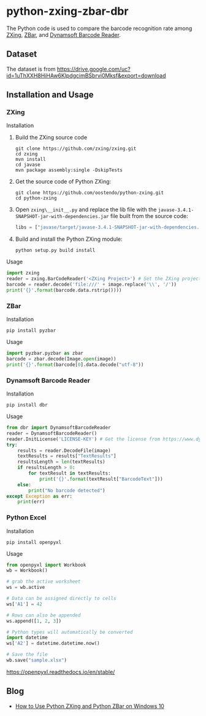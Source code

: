 # python-zxing-zbar-dbr
The Python code is used to compare the barcode recognition rate among [ZXing](https://github.com/oostendo/python-zxing), [ZBar](https://github.com/NaturalHistoryMuseum/pyzbar/), and [Dynamsoft Barcode Reader](https://github.com/dynamsoft-dbr/python-barcode).

## Dataset
The dataset is from https://drive.google.com/uc?id=1uThXXH8HiHAw6KlpdgcimBSbrvi0Mksf&export=download

## Installation and Usage

### ZXing

Installation

1. Build the ZXing source code

    ```
    git clone https://github.com/zxing/zxing.git
    cd zxing
    mvn install
    cd javase 
    mvn package assembly:single -DskipTests
    ```

2. Get the source code of Python ZXing:

    ```
    git clone https://github.com/oostendo/python-zxing.git
    cd python-zxing
    ```

3. Open `zxing\__init__.py` and replace the lib file with the `javase-3.4.1-SNAPSHOT-jar-with-dependencies.jar` file built from the source code:

    ```py
    libs = ["javase/target/javase-3.4.1-SNAPSHOT-jar-with-dependencies.jar"]
    ```

4. Build and install the Python ZXing module:

    ```
    python setup.py build install
    ```


Usage

```py
import zxing
reader = zxing.BarCodeReader('<ZXing Project>') # Set the ZXing project directory
barcode = reader.decode('file:///' + image.replace('\\', '/'))
print('{}'.format(barcode.data.rstrip())))
```

### ZBar

Installation

```
pip install pyzbar
```

Usage

```py
import pyzbar.pyzbar as zbar
barcode = zbar.decode(Image.open(image))
print('{}'.format(barcode[0].data.decode("utf-8"))
```

### Dynamsoft Barcode Reader

Installation

```
pip install dbr
```

Usage

```py
from dbr import DynamsoftBarcodeReader
reader = DynamsoftBarcodeReader()
reader.InitLicense('LICENSE-KEY') # Get the license from https://www.dynamsoft.com/CustomerPortal/Portal/Triallicense.aspx
try:
    results = reader.DecodeFile(image)
    textResults = results["TextResults"]
    resultsLength = len(textResults)
    if resultsLength > 0:
        for textResult in textResults:
            print('{}'.format(textResult["BarcodeText"]))
    else:
        print("No barcode detected")
except Exception as err:
    print(err)
```

### Python Excel

Installation

```
pip install openpyxl
```

Usage

```py
from openpyxl import Workbook
wb = Workbook()

# grab the active worksheet
ws = wb.active

# Data can be assigned directly to cells
ws['A1'] = 42

# Rows can also be appended
ws.append([1, 2, 3])

# Python types will automatically be converted
import datetime
ws['A2'] = datetime.datetime.now()

# Save the file
wb.save("sample.xlsx")
```

https://openpyxl.readthedocs.io/en/stable/

## Blog

- [How to Use Python ZXing and Python ZBar on Windows 10](https://www.codepool.biz/python-zxing-zbar-barcode.html)